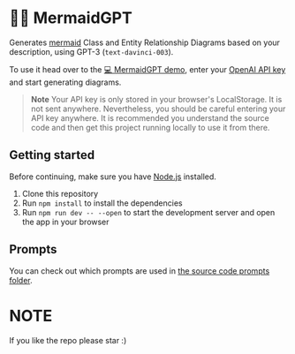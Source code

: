 # 🧜‍♀️ MermaidGPT 

Generates [mermaid](https://mermaid.js.org/) Class and Entity Relationship Diagrams based on your description, using GPT-3 (`text-davinci-003`).

To use it head over to the [💻 MermaidGPT demo](https://luttje.github.io/mermaid-gpt/), enter your [OpenAI API key](https://platform.openai.com/account/api-keys) and start generating diagrams. 

> **Note** Your API key is only stored in your browser's LocalStorage. It is not sent anywhere. Nevertheless, you should be careful entering your API key anywhere. It is recommended you understand the source code and then get this project running locally to use it from there.

## Getting started

Before continuing, make sure you have [Node.js](https://nodejs.org/en/) installed.

1. Clone this repository
2. Run `npm install` to install the dependencies
3. Run `npm run dev -- --open` to start the development server and open the app in your browser

## Prompts

You can check out which prompts are used in [the source code prompts folder](https://github.com/luttje/mermaid-gpt/tree/main/src/lib/prompts).

# NOTE

If you like the repo please star :)  
